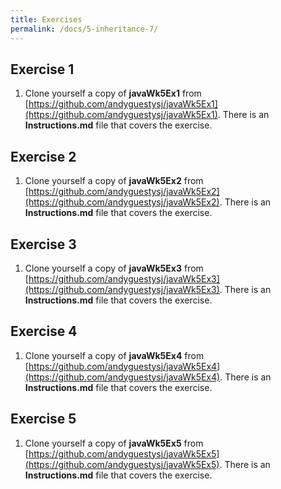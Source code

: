 ```yaml
---
title: Exercises
permalink: /docs/5-inheritance-7/
---
```


## Exercise 1
1. Clone yourself a copy of **javaWk5Ex1** from [https://github.com/andyguestysj/javaWk5Ex1](https://github.com/andyguestysj/javaWk5Ex1). There is an **Instructions.md** file that covers the exercise. 

## Exercise 2
1. Clone yourself a copy of **javaWk5Ex2** from [https://github.com/andyguestysj/javaWk5Ex2](https://github.com/andyguestysj/javaWk5Ex2). There is an **Instructions.md** file that covers the exercise. 

## Exercise 3

1. Clone yourself a copy of **javaWk5Ex3** from [https://github.com/andyguestysj/javaWk5Ex3](https://github.com/andyguestysj/javaWk5Ex3). There is an **Instructions.md** file that covers the exercise. 

## Exercise 4

1. Clone yourself a copy of **javaWk5Ex4** from [https://github.com/andyguestysj/javaWk5Ex4](https://github.com/andyguestysj/javaWk5Ex4). There is an **Instructions.md** file that covers the exercise. 

## Exercise 5

1. Clone yourself a copy of **javaWk5Ex5** from [https://github.com/andyguestysj/javaWk5Ex5](https://github.com/andyguestysj/javaWk5Ex5). There is an **Instructions.md** file that covers the exercise. 


